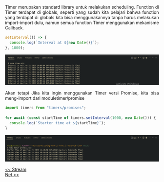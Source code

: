 <p align="justify">
Timer merupakan standard library untuk melakukan scheduling. Function di Timer terdapat di globals, seperti yang sudah kita pelajari bahwa function yang terdapat di globals kita bisa menggunakannya tanpa harus melakukan import-import dulu, namun semua function Timer menggunakan mekanisme Callback.
</p>

```js
setInterval(() => {
  console.log(`Interval at ${new Date()}`);
}, 1000);
```

![Alt text](image.png)

<p align="justify">
Akan tetapi Jika kita ingin menggunakan Timer versi Promise, kita bisa meng-import dari moduletimer/promise
</p>

```js
import timers from "timers/promises";

for await (const startTime of timers.setInterval(1000, new Date())) {
  console.log(`Starter time at ${startTime}`);
}
```

![Alt text](image-1.png)

[<< Stream](https://github.com/Bahrul-Rozak/mastering-node-js/tree/main/node-js-dasar/25-Stream)
<br>
[Net >>]()
